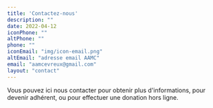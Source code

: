 ```yaml
---
title: 'Contactez-nous'
description: ""
date: 2022-04-12
iconPhone: ""
altPhone: ""
phone: ""
iconEmail: "img/icon-email.png"
altEmail: "adresse email AAMC"
email: "aamcevreux@gmail.com"
layout: "contact"
---
```


Vous pouvez ici nous contacter pour obtenir plus d'informations, pour devenir adhérent, ou pour effectuer une donation hors ligne.
